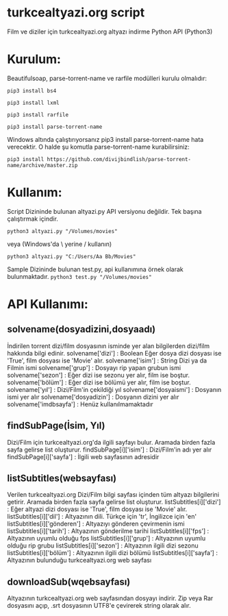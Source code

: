 # turkcealtyazi.org script
Film ve diziler için turkcealtyazi.org altyazı indirme Python API (Python3)

# Kurulum:
Beautifulsoap, parse-torrent-name ve rarfile modülleri kurulu olmalıdır:

```pip3 install bs4```

```pip3 install lxml```

```pip3 install rarfile```

```pip3 install parse-torrent-name```

Windows altında çalıştırıyorsanız pip3 install parse-torrent-name hata verecektir. O halde şu komutla parse-torrent-name kurabilirsiniz:

```pip3 install https://github.com/divijbindlish/parse-torrent-name/archive/master.zip```

# Kullanım:
Script Dizininde bulunan altyazi.py API versiyonu değildir. Tek başına çalıştırmak içindir.

```python3 altyazi.py "/Volumes/movies"```

veya (Windows'da \ yerine / kullanın)

```python3 altyazi.py "C:/Users/Aa Bb/Movies"```

Sample Dizininde bulunan test.py, api kullanımına örnek olarak bulunmaktadır.
```python3 test.py "/Volumes/movies"```

# API Kullanımı:
## solvename(dosyadizini,dosyaadı)
İndirilen torrent dizi/film dosyasının isminde yer alan bilgilerden dizi/film hakkında bilgi edinir.
solvename['dizi'] : Boolean
    Eğer dosya dizi dosyası ise 'True', film dosyası ise 'Movie' alır.
solvename['isim'] : String
    Dizi ya da Filmin ismi
solvename['grup'] :
    Dosyayı rip yapan grubun ismi
solvename['sezon'] :
    Eğer dizi ise sezonu yer alır, film ise boştur.
solvename['bölüm'] :
    Eğer dizi ise bölümü yer alır, film ise boştur.
solvename['yıl'] :
    Dizi/Film'in çekildiği yıl
solvename['dosyaismi'] :
    Dosyanın ismi yer alır
solvename['dosyadizin'] :
    Dosyanın dizini yer alır
solvename['imdbsayfa'] :
    Henüz kullanılmamaktadır

## findSubPage(İsim, Yıl)
Dizi/Film için turkcealtyazi.org'da ilgili sayfayı bulur. Aramada birden fazla sayfa gelirse list oluşturur.
findSubPage[i]['isim'] :
    Dizi/Film'in adı yer alır
findSubPage[i]['sayfa'] :
    İlgili web sayfasının adresidir

## listSubtitles(websayfası)
Verilen turkcealtyazi.org Dizi/Film bilgi sayfası içinden tüm altyazı bilgilerini getirir. Aramada birden fazla sayfa gelirse list oluşturur.
listSubtitles[i]['dizi'] :
    Eğer altyazi dizi dosyası ise 'True', film dosyası ise 'Movie' alır.
listSubtitles[i]['dil'] :
    Altyazının dili. Türkçe için 'tr', İngilizce için 'en'
listSubtitles[i]['gönderen'] :
    Altyazıyı gönderen çevirmenin ismi
listSubtitles[i]['tarih'] :
    Altyazının gönderilme tarihi
listSubtitles[i]['fps'] :
    Altyazının uyumlu olduğu fps
listSubtitles[i]['grup'] :
    Altyazının uyumlu olduğu rip grubu
listSubtitles[i]['sezon'] :
    Altyazının ilgili dizi sezonu
listSubtitles[i]['bölüm'] :
    Altyazının ilgili dizi bölümü
listSubtitles[i]['sayfa'] :
    Altyazının bulunduğu turkcealtyazi.org web sayfası

## downloadSub(wqebsayfası)
Altyazının turkcealtyazi.org web sayfasından dosyayı indirir. Zip veya Rar dosyasını açıp, .srt dosyasının UTF8'e çevirerek string olarak alır.